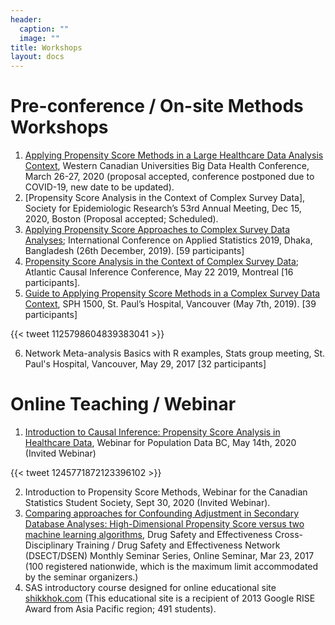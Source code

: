 ```yaml
---
header:
  caption: ""
  image: ""
title: Workshops
layout: docs
---
```


# Pre-conference / On-site Methods Workshops

  1. [Applying Propensity Score Methods in a Large Healthcare Data Analysis Context](https://cumming.ucalgary.ca/centres/centre-health-informatics/education/conferences/western-canadian-universities-big-data-health-conference-2020), Western Canadian Universities Big Data Health Conference, March 26-27, 2020 (proposal accepted, conference postponed due to COVID-19, new date to be updated).
  2. [Propensity Score Analysis in the Context of Complex Survey Data], Society for Epidemiologic Research’s 53rd Annual Meeting, Dec 15, 2020, Boston (Proposal accepted; Scheduled).
  3. [Applying Propensity Score Approaches to Complex Survey Data Analyses](https://icas2019.isrt.ac.bd/home/conference-workshops); International Conference on Applied Statistics 2019, Dhaka, Bangladesh (26th December, 2019). [59 participants] 
  4. [Propensity Score Analysis in the Context of Complex Survey Data](https://www.mcgill.ca/epi-biostat-occh/seminars-events/atlantic-causal-inference-conference-2019/workshop-descriptions); Atlantic Causal Inference Conference, May 22 2019, Montreal [16 participants]. 
  5. [Guide to Applying Propensity Score Methods in a Complex Survey Data Context](http://www.cheos.ubc.ca/news/event/workshop-guide-to-applying-propensity-score-methods-in-a-complex-survey-data-context/), SPH 1500, St. Paul’s Hospital, Vancouver (May 7th, 2019). [39 participants] 

{{< tweet 1125798604839383041 >}}

  6. Network Meta-analysis Basics with R examples, Stats group meeting, St. Paul's Hospital, Vancouver, May 29, 2017 [32 participants]

# Online Teaching / Webinar

  1. [Introduction to Causal Inference: Propensity Score Analysis in Healthcare Data](https://www.popdata.bc.ca/events/etu/Advanced_Methods_Causal_Inf_May14_2020), Webinar for Population Data BC, May 14th, 2020 (Invited Webinar) 

{{< tweet 1245771872123396102 >}}

  2.	Introduction to Propensity Score Methods, Webinar for the Canadian Statistics Student Society, Sept 30, 2020 (Invited Webinar).
  3. [Comparing approaches for Confounding Adjustment in Secondary Database Analyses: High-Dimensional Propensity Score versus two machine learning algorithms](http://www.safeandeffectiverx.com/events/view/52), Drug Safety and Effectiveness Cross-Disciplinary Training  / Drug Safety and Effectiveness Network (DSECT/DSEN) Monthly Seminar Series, Online Seminar, Mar 23, 2017 (100 registered nationwide, which is the maximum limit accommodated by the seminar organizers.)
  4. SAS introductory course designed for online educational site [shikkhok.com](https://tinyurl.com/SASbangla) (This educational site is a recipient of 2013 Google RISE Award from Asia Pacific region; 491 students). 

